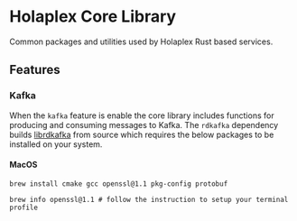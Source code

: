 # Holaplex Core Library

Common packages and utilities used by Holaplex Rust based services.

## Features

### Kafka

When the `kafka` feature is enable the core library includes functions for producing and consuming messages to Kafka. The `rdkafka` dependency builds [librdkafka](https://github.com/confluentinc/librdkafka) from source which requires the below packages to be installed on your system.

#### MacOS

```
brew install cmake gcc openssl@1.1 pkg-config protobuf

brew info openssl@1.1 # follow the instruction to setup your terminal profile
```